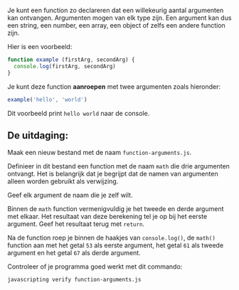 Je kunt een function zo declareren dat een willekeurig aantal argumenten kan ontvangen. Argumenten mogen van elk type zijn. Een argument kan dus een string, een number, een array, een object of zelfs een andere function zijn.

Hier is een voorbeeld:

```js
function example (firstArg, secondArg) {
  console.log(firstArg, secondArg)
}
```

Je kunt deze function **aanroepen** met twee argumenten zoals hieronder:

```js
example('hello', 'world')
```

Dit voorbeeld print `hello world` naar de console.

## De uitdaging:

Maak een nieuw bestand met de naam `function-arguments.js`.

Definieer in dit bestand een function met de naam `math` die drie argumenten ontvangt. Het is belangrijk dat je begrijpt dat de namen van argumenten alleen worden gebruikt als verwijzing.

Geef elk argument de naam die je zelf wilt.

Binnen de `math` function vermenigvuldig je het tweede en derde argument met elkaar. Het resultaat van deze berekening tel je op bij het eerste argument. Geef het resultaat terug met `return`.

Na de function roep je binnen de haakjes van `console.log()`, de `math()` function aan met het getal `53` als eerste argument, het getal `61` als tweede argument en het getal `67` als derde argument.

Controleer of je programma goed werkt met dit commando:

```bash
javascripting verify function-arguments.js
```

